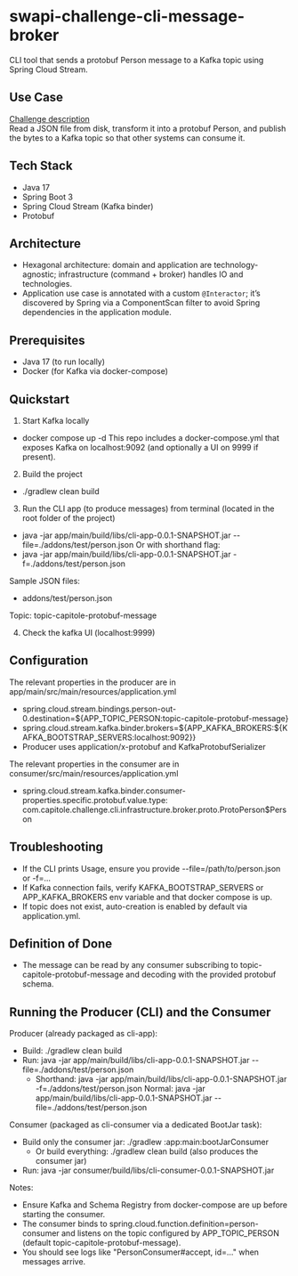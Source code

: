 # swapi-challenge-cli-message-broker
CLI tool that sends a protobuf Person message to a Kafka topic using Spring Cloud Stream.

## Use Case
[Challenge description](addons/docs/Software%20Engineer%20Quiz.pdf) \
Read a JSON file from disk, transform it into a protobuf Person, and publish the bytes to a Kafka topic so that other systems can consume it.

## Tech Stack
- Java 17
- Spring Boot 3
- Spring Cloud Stream (Kafka binder)
- Protobuf

## Architecture
- Hexagonal architecture: domain and application are technology-agnostic; infrastructure (command + broker) handles IO and technologies.
- Application use case is annotated with a custom `@Interactor`; it’s discovered by Spring via a ComponentScan filter to avoid Spring dependencies in the application module.

## Prerequisites
- Java 17 (to run locally)
- Docker (for Kafka via docker-compose)

## Quickstart
1) Start Kafka locally
- docker compose up -d
This repo includes a docker-compose.yml that exposes Kafka on localhost:9092 (and optionally a UI on 9999 if present).

2) Build the project
- ./gradlew clean build

3) Run the CLI app (to produce messages) from terminal (located in the root folder of the project)
- java -jar app/main/build/libs/cli-app-0.0.1-SNAPSHOT.jar --file=./addons/test/person.json
Or with shorthand flag:
- java -jar app/main/build/libs/cli-app-0.0.1-SNAPSHOT.jar -f=./addons/test/person.json

Sample JSON files:
- addons/test/person.json

Topic: topic-capitole-protobuf-message

4) Check the kafka UI (localhost:9999)

## Configuration
The relevant properties in the producer are in app/main/src/main/resources/application.yml
- spring.cloud.stream.bindings.person-out-0.destination=${APP_TOPIC_PERSON:topic-capitole-protobuf-message}
- spring.cloud.stream.kafka.binder.brokers=${APP_KAFKA_BROKERS:${KAFKA_BOOTSTRAP_SERVERS:localhost:9092}}
- Producer uses application/x-protobuf and KafkaProtobufSerializer

The relevant properties in the consumer are in consumer/src/main/resources/application.yml
- spring.cloud.stream.kafka.binder.consumer-properties.specific.protobuf.value.type: com.capitole.challenge.cli.infrastructure.broker.proto.ProtoPerson$Person


## Troubleshooting
- If the CLI prints Usage, ensure you provide --file=/path/to/person.json or -f=...
- If Kafka connection fails, verify KAFKA_BOOTSTRAP_SERVERS or APP_KAFKA_BROKERS env variable and that docker compose is up.
- If topic does not exist, auto-creation is enabled by default via application.yml. 

## Definition of Done
- The message can be read by any consumer subscribing to topic-capitole-protobuf-message and decoding with the provided protobuf schema.


## Running the Producer (CLI) and the Consumer

Producer (already packaged as cli-app):
- Build: ./gradlew clean build
- Run: java -jar app/main/build/libs/cli-app-0.0.1-SNAPSHOT.jar --file=./addons/test/person.json
  - Shorthand: java -jar app/main/build/libs/cli-app-0.0.1-SNAPSHOT.jar -f=./addons/test/person.json
    Normal:    java -jar app/main/build/libs/cli-app-0.0.1-SNAPSHOT.jar --file=./addons/test/person.json

Consumer (packaged as cli-consumer via a dedicated BootJar task):
- Build only the consumer jar: ./gradlew :app:main:bootJarConsumer
  - Or build everything: ./gradlew clean build (also produces the consumer jar)
- Run: java -jar consumer/build/libs/cli-consumer-0.0.1-SNAPSHOT.jar

Notes:
- Ensure Kafka and Schema Registry from docker-compose are up before starting the consumer.
- The consumer binds to spring.cloud.function.definition=person-consumer and listens on the topic configured by APP_TOPIC_PERSON (default topic-capitole-protobuf-message).
- You should see logs like "PersonConsumer#accept, id=..." when messages arrive.
